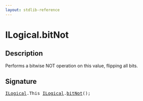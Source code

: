 ```yaml
---
layout: stdlib-reference
---
```


# ILogical\.bitNot

## Description

Performs a bitwise NOT operation on this value, flipping all bits.




## Signature 

<pre>
<a href="../index.md" class="code_type">ILogical</a>.<span class="code_keyword">This</span> <a href="../index.md" class="code_type">ILogical</a>.<a href=".">bitNot</a>();

</pre>

